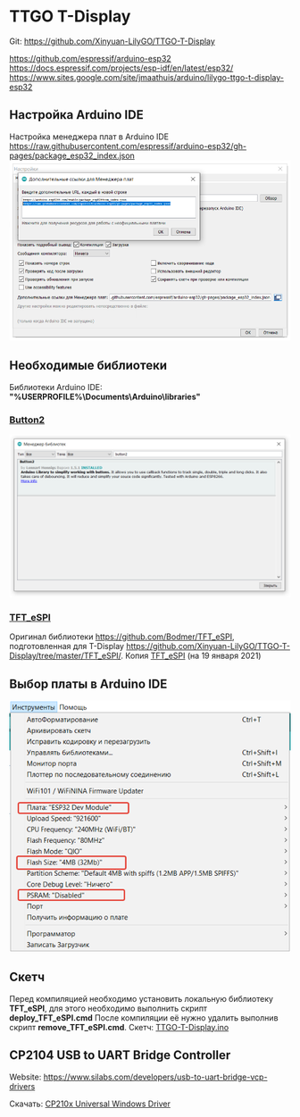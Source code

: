 # TTGO T-Display

Git: https://github.com/Xinyuan-LilyGO/TTGO-T-Display


https://github.com/espressif/arduino-esp32
https://docs.espressif.com/projects/esp-idf/en/latest/esp32/
https://www.sites.google.com/site/jmaathuis/arduino/lilygo-ttgo-t-display-esp32

## Настройка Arduino IDE
Настройка менеджера плат в Arduino IDE
https://raw.githubusercontent.com/espressif/arduino-esp32/gh-pages/package_esp32_index.json
![setting](./setting.png "Настройки")
## Необходимые библиотеки
Библиотеки Arduino IDE: **"%USERPROFILE%\Documents\Arduino\libraries\"**
### [Button2](https://github.com/LennartHennigs/Button2)
![button2](./button2.png "Button2")
### [TFT_eSPI](https://github.com/ikozin/Arduino/tree/master/LilyGO-TTGO/T-Display/TFT_eSPI/)
Оригинал библиотеки https://github.com/Bodmer/TFT_eSPI, подготовленная для T-Display https://github.com/Xinyuan-LilyGO/TTGO-T-Display/tree/master/TFT_eSPI/. Копия [TFT_eSPI](https://github.com/ikozin/Arduino/tree/master/LilyGO-TTGO/T-Display/TFT_eSPI/) (на 19 января 2021) 
## Выбор платы в Arduino IDE
![menu](./menu.png "menu")
## Скетч
Перед компиляцией необходимо установить локальную библиотеку **TFT_eSPI**,
для этого необходимо выполнить скрипт **deploy_TFT_eSPI.cmd**
После компиляции её нужно удалить выполнив скрипт **remove_TFT_eSPI.cmd**.
Скетч: [TTGO-T-Display.ino](https://github.com/ikozin/Arduino/tree/master/LilyGO-TTGO/T-Display/TTGO-T-Display/)

## CP2104 USB to UART Bridge Controller
Website: https://www.silabs.com/developers/usb-to-uart-bridge-vcp-drivers

Скачать: [CP210x Universal Windows Driver](https://www.silabs.com/documents/public/software/CP210x_Universal_Windows_Driver.zip)
